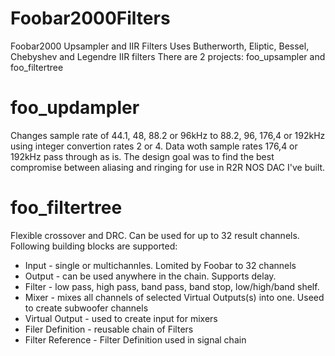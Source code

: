 # Foobar2000Filters
Foobar2000 Upsampler and IIR Filters
Uses Butherworth, Eliptic, Bessel, Chebyshev and Legendre IIR filters
There are 2 projects: foo_upsampler and foo_filtertree

# foo_updampler
Changes sample rate of 44.1, 48, 88.2 or 96kHz to 88.2, 96, 176,4 or 192kHz using integer convertion rates 2 or 4. Data woth sample rates 176,4 or 192kHz pass through as is.
The design goal was to find the best compromise between aliasing and ringing for use in R2R NOS DAC I've built.

# foo_filtertree
Flexible crossover and DRC. Can be used for up to 32 result channels. 
Following building blocks are supported: 
* Input - single or multichannles. Lomited by Foobar to 32 channels
* Output - can be used anywhere in the chain. Supports delay. 
* Filter - low pass, high pass, band pass, band stop, low/high/band shelf.
* Mixer - mixes all channels of selected Virtual Outputs(s) into one. Useed to create subwoofer channels
* Virtual Output  - used to create input for mixers
* Filer Definition - reusable chain of Filters 
* Filter Reference - Filter Definition used in signal chain
